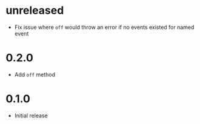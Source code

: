 # unreleased

* Fix issue where `off` would throw an error if no events existed for named event

# 0.2.0

* Add `off` method

# 0.1.0

* Initial release
